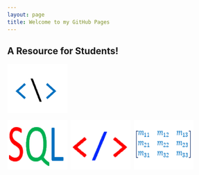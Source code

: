 ```yaml
---
layout: page
title: Welcome to my GitHub Pages
---
```

## A Resource for Students!
<!--
<a href="anap1525/"><img src="anap1525/anap1525-icon.png" alt="anap1525" title="ANAP1525"></a>&nbsp;
-->
<a href="comp1017/"><img src="comp1017/comp1017-icon.png" alt="comp1017" title="COMP1017"></a>&nbsp;
<!--
<a href="cpsc1012/"><img src="cpsc1012/cpsc1012-icon.png" alt="cpsc1012" title="CPSC1012"></a>&nbsp;
-->
<a href="dmit1508/"><img src="dmit1508/dmit1508-icon.png" alt="dmit1508" title="DMIT1508"></a>&nbsp;
<a href="dmit1530/"><img src="dmit1530/dmit1530-icon.png" alt="dmit1530" title="DMIT1530"></a>&nbsp;
<a href="phys1521/"><img src="phys1521/phys1521-icon.png" alt="phys1521" title="PHYS1521"></a>&nbsp;
<!--
<a href="dmit2018/"><img src="dmit2018/dmit2018-icon.png" alt="dmit2018" title="DMIT2018 (HUST)"></a>-->
<!--
<a href="dmit2028/"><img src="dmit2028/dmit2028-icon.png" alt="dmit2028" title="DMIT2028"></a>-->
